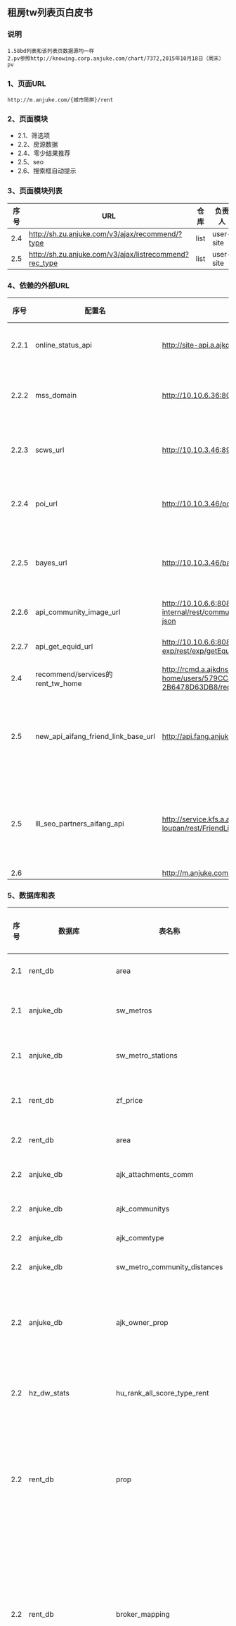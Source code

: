 ## 租房tw列表页白皮书


### 说明
```
1.58bd列表和该列表页数据源均一样
2.pv参照http://knowing.corp.anjuke.com/chart/7372,2015年10月18日（周末）pv
```
### 1、页面URL
```
http://m.anjuke.com/{城市简拼}/rent
```

### 2、页面模块

* 2.1、筛选项
* 2.2、房源数据
* 2.4、零少结果推荐
* 2.5、seo
* 2.6、搜索框自动提示

### 3、页面模块列表

|序号|URL|仓库|负责人|功能|
|--- | --- | --- | --- | --- |
|2.4 |http://sh.zu.anjuke.com/v3/ajax/recommend/?type|list       |user-site|||
|2.5 |http://sh.zu.anjuke.com/v3/ajax/listrecommend?rec_type|list|user-site|||


### 4、依赖的外部URL
|序号|配置名|URL|功能|其它|
|---| --- | --- | --- | --- |
|2.2.1|online_status_api|http://site-api.a.ajkdns.com/ajkbroker/|查询该房源是套餐还是精选||
|2.2.2|mss_domain|http://10.10.6.36:8080/mss/multiDictSearch|ifx 地址|分类词服务||
|2.2.3|scws_url|http://10.10.3.46:8999/seg/pkuseg|分割普通词词服务|线上未提sart|
|2.2.4|poi_url|http://10.10.3.46/poi/geocode.php|poi服务|线上未提sart|
|2.2.5|bayes_url|http://10.10.3.46/bayes/guess.php|分类：地理：城市city、区域district|线上未提sart|
|2.2.6|api_community_image_url|http://10.10.6.6:8080/service-internal/rest/communities/getCommCategory?json|获取小区图片信息				||
|2.2.7|api_get_equid_url|http://10.10.6.6:8080/service-exp/rest/exp/getEquid|获取equid信息				||
|2.4|recommend/services的rent_tw_home|http://rcmd.a.ajkdns.com/rent-tw-home/users/579CC868-F5DE-F5AD-17ED-2B6478D63DB8/recommendations/|BI推荐接口||
|2.5|new_api_aifang_friend_link_base_url|http://api.fang.anjuke.com/seo/seofriend/|新的友链新房接口 区域、板块、小区、房价页面友链||
|2.5|lll_seo_partners_aifang_api|http://service.kfs.a.ajkdns.com/app-loupan/rest/FriendLinkApi/getFriendLink|老的友链新房接口 区域、板块、小区、房价页面友链||
|2.6||http://m.anjuke.com/sh/rent/suggest/?q|as&limit|8|搜索自动提示词接口|该接口在app10-052机器上|


### 5、数据库和表
|序号|数据库|表名称|作用|读写|是否独有|计算公式|访问量（单位天）|
|---| --- | --- | --- | --- | --- |--- |--- |
|2.1|rent_db|area|读取区域板块|读|否|948231(pv)*30(条)*0.2(非命中率)|569w|
|2.1|anjuke_db|sw_metros|读取地铁线路信息|读|否|948231(pv)*30(条)*0.2(非命中率)|569w|
|2.1|anjuke_db|sw_metro_stations|读取地铁站点信息|读|否|948231(pv)*30(条)*0.2(非命中率)|569w|
|2.1|rent_db|zf_price|读取城市价格信息|读|否|948231(pv)*0.2(非命中率)|19w|
|2.2|rent_db|area|读取区域板块|读|否|同上|同上|
|2.2|anjuke_db|ajk_attachments_comm|读取小区图片|读|否|948231(pv)*30(条)*0.2(非命中率)|569w|
|2.2|anjuke_db|ajk_communitys|读取小区信息|读|否|948231(pv)*30(条)*0.2(非命中率)|569w|
|2.2|anjuke_db|ajk_commtype||读|否|948231(pv)*30(条)*0.2(非命中率)|569w|
|2.2|anjuke_db|sw_metro_community_distances|获得 站点 定位|读|否|948231(pv)*30(条)*0.2(非命中率)|569w|
|2.2|anjuke_db|ajk_owner_prop|获得免佣标签（该表可删除）|读|否|948231(pv)*30(条)*0.2(非命中率)|569w|
|2.2|hz_dw_stats|hu_rank_all_score_type_rent|获取定价map函数排序规则|读|否|948231(pv)*0.2(非命中率)|18w|
|2.2|rent_db|prop|如果隔离表未读取到房源数据从经纪人表读取|读|否|948231(pv)*30(条)*0.2(非命中率)*0.01(隔离数据丢失率)|5.69w|
|2.2|rent_db|broker_mapping|读取经纪人映射表（隔离表未读取到数据后，补充逻辑才会使用）|读|否|948231(pv)*30(条)*0.2(非命中率)*0.01(隔离数据丢失率)|5.69w|
|2.2|rent_db|prop_images|先读取redis中的的房源图片，隔未读取到数据后，从表获取数据）|读|否|948231(pv)*30(条)*0.1(非命中率)|284w,图片先主要存在redis中|
|2.2|user_prop_sh_db，user_prop_bj_db，user_prop_s0{index}_db|rent_{city_id}|读取房源基本信息     |读写     |是     |948231(pv)*30(条)*0.2(非命中率)|569w|
|2.2|user_prop_sh_db，user_prop_bj_db，user_prop_s0{index}_db|rent_extend_{city_id}|读取房源扩展基本信息     |读写     |是     |948231(pv)*30(条)*0.2(非命中率)|569w|
|2.2|user_prop_sh_db，user_prop_bj_db，user_prop_s0{index}_db|zf_wuba_prop_{city_id}|读取58房源基本信息     |读写     |否     |948231(pv)*30(条)*0.2(非命中率)|569w，假设全部为58房源|

### 6、Memcache&Redis
|名称|类型|名称|地址|申请大小|使用率|是否统一管理|功能|负责人|
|--- | --- | --- |--- | --- | --- | --- | --- | --- |
|经纪人房源图片|redis |zufang_images_master|10.10.8.26:6387|10G    |5.38G|          是|租房隔离图片| 程启明|
|获取城市下个人租房房源总数|memcache |__get_total_rent_num_2015_{city_id}|框架默认memcache|    ||          是|| |
|获取列表页底部友链|memcache |'lll_api_for_partners_cid_'.$city_id.'_tag_'.$type|框架默认memcache|    ||          是|| |
### 7、关联job
|job名称|job管理地址|功能|负责人|
|--- | --- | --- | --- |
|58房源上下架||||
|个人上下架||||
|精选上下架||||
|套餐上下架||||

